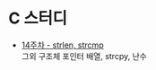 # C 스터디

- [14주차 - strlen, strcmp](https://github.com/pqj163/IN_C_study/blob/master/14%EC%A3%BC%EC%B0%A8%20-%20strlen,%20strcmp/readme.md)  
  그외 구조체 포인터 배열, strcpy, 난수
